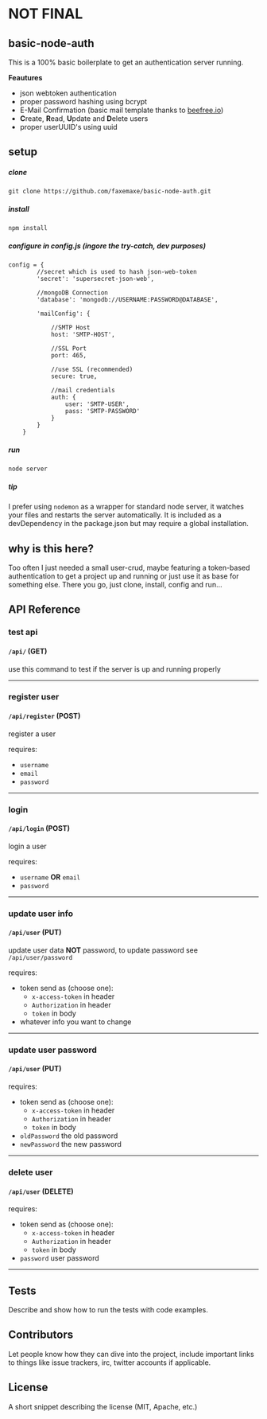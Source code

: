 # NOT FINAL

## basic-node-auth

This is a 100% basic boilerplate to get an authentication server running.

**Feautures**

* json webtoken authentication
* proper password hashing using bcrypt
* E-Mail Confirmation (basic mail template thanks to [beefree.io](https://beefree.io))
* **C**reate, **R**ead, **U**pdate and **D**elete users
* proper userUUID's using uuid

## setup
##### clone 
```
git clone https://github.com/faxemaxe/basic-node-auth.git
```
##### install
```
npm install
```
##### configure in config.js (ingore the try-catch, dev purposes)
```
config = {
		//secret which is used to hash json-web-token
		'secret': 'supersecret-json-web',

		//mongoDB Connection
		'database': 'mongodb://USERNAME:PASSWORD@DATABASE',
		
		'mailConfig': {

			//SMTP Host
			host: 'SMTP-HOST',

			//SSL Port
			port: 465,

			//use SSL (recommended)
			secure: true,
			
			//mail credentials
			auth: {
				user: 'SMTP-USER',
				pass: 'SMTP-PASSWORD'
			}
		}
	}
```
##### run
```
node server
```
##### tip
I prefer using `nodemon` as a wrapper for standard node server, it watches your files and restarts the server automatically. It is included as a devDependency in the package.json but may require a global installation.

## why is this here?

Too often I just needed a small user-crud, maybe featuring a token-based authentication to get a project up and running or just use it as  base for something else. There you go, just clone, install, config and run...



## API Reference

### test api
#### `/api/` (GET)
use this command to test if the server is up and running properly

---

### register user
#### `/api/register` (POST)
register a user

requires:
* `username`
* `email`
* `password`

---

### login
#### `/api/login` (POST)
login a user

requires:
* `username` **OR** `email`
* `password`

---

### update user info
#### `/api/user` (PUT)
update user data **NOT** password, to update password see `/api/user/password`

requires:
* token send as (choose one):
  * `x-access-token` in header
  * `Authorization` in header
  * `token` in body
* whatever info you want to change

---

### update user password
#### `/api/user` (PUT)

requires:
* token send as (choose one):
  * `x-access-token` in header
  * `Authorization` in header
  * `token` in body
* `oldPassword` the old password
* `newPassword` the new password

---

### delete user
#### `/api/user` (DELETE)

requires:
* token send as (choose one):
  * `x-access-token` in header
  * `Authorization` in header
  * `token` in body
* `password` user password

---

## Tests

Describe and show how to run the tests with code examples.

## Contributors

Let people know how they can dive into the project, include important links to things like issue trackers, irc, twitter accounts if applicable.

## License

A short snippet describing the license (MIT, Apache, etc.)
